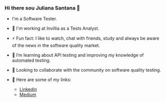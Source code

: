 ### Hi there sou Juliana Santana 👋 


- I'm a Software Tester.

- 🔭 I'm working at Invillia as a Tests Analyst.

- ⚡ Fun fact: I like to watch, chat with friends, study and always be aware of the news in the software quality market.

- 🌱 I’m learning about API testing and improving my knowledge of automated testing.

- 👯 Looking to collaborate with the community on software quality testing.


- 🔗 Here are some of my links:
    -  [Linkedin](https://www.linkedin.com/in/juliana-santana-/)
    -  [Medium](https://medium.com/@julianasantana75)

